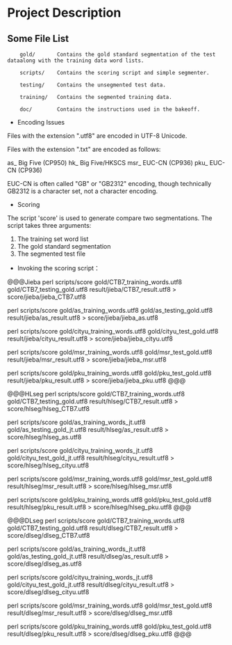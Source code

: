 Project Description
===================

Some File List
--------------
```
	gold/       Contains the gold standard segmentation of the test dataalong with the training data word lists.

	scripts/    Contains the scoring script and simple segmenter.

	testing/    Contains the unsegmented test data.

	training/   Contains the segmented training data.

	doc/        Contains the instructions used in the bakeoff.
```

* Encoding Issues

Files with the extension ".utf8" are encoded in UTF-8 Unicode.

Files with the extension ".txt" are encoded as follows:

as_    Big Five (CP950)
hk_    Big Five/HKSCS
msr_   EUC-CN (CP936)
pku_   EUC-CN (CP936)

EUC-CN is often called "GB" or "GB2312" encoding, though technically
GB2312 is a character set, not a character encoding.

* Scoring

The script 'score' is used to generate compare two segmentations. The
script takes three arguments:

1. The training set word list
2. The gold standard segmentation
3. The segmented test file




* Invoking the scoring script：

@@@Jieba
perl scripts/score gold/CTB7_training_words.utf8 gold/CTB7_testing_gold.utf8 result/jieba/CTB7_result.utf8 > score/jieba/jieba_CTB7.utf8

perl scripts/score gold/as_training_words.utf8 gold/as_testing_gold.utf8 result/jieba/as_result.utf8 > score/jieba/jieba_as.utf8

perl scripts/score gold/cityu_training_words.utf8 gold/cityu_test_gold.utf8 result/jieba/cityu_result.utf8 > score/jieba/jieba_cityu.utf8

perl scripts/score gold/msr_training_words.utf8 gold/msr_test_gold.utf8 result/jieba/msr_result.utf8 > score/jieba/jieba_msr.utf8

perl scripts/score gold/pku_training_words.utf8 gold/pku_test_gold.utf8 result/jieba/pku_result.utf8 > score/jieba/jieba_pku.utf8
@@@

@@@HLseg
perl scripts/score gold/CTB7_training_words.utf8 gold/CTB7_testing_gold.utf8 result/hlseg/CTB7_result.utf8 > score/hlseg/hlseg_CTB7.utf8

perl scripts/score gold/as_training_words_jt.utf8 gold/as_testing_gold_jt.utf8 result/hlseg/as_result.utf8 > score/hlseg/hlseg_as.utf8

perl scripts/score gold/cityu_training_words_jt.utf8 gold/cityu_test_gold_jt.utf8 result/hlseg/cityu_result.utf8 > score/hlseg/hlseg_cityu.utf8

perl scripts/score gold/msr_training_words.utf8 gold/msr_test_gold.utf8 result/hlseg/msr_result.utf8 > score/hlseg/hlseg_msr.utf8

perl scripts/score gold/pku_training_words.utf8 gold/pku_test_gold.utf8 result/hlseg/pku_result.utf8 > score/hlseg/hlseg_pku.utf8
@@@

@@@DLseg
perl scripts/score gold/CTB7_training_words.utf8 gold/CTB7_testing_gold.utf8 result/dlseg/CTB7_result.utf8 > score/dlseg/dlseg_CTB7.utf8

perl scripts/score gold/as_training_words_jt.utf8 gold/as_testing_gold_jt.utf8 result/dlseg/as_result.utf8 > score/dlseg/dlseg_as.utf8

perl scripts/score gold/cityu_training_words_jt.utf8 gold/cityu_test_gold_jt.utf8 result/dlseg/cityu_result.utf8 > score/dlseg/dlseg_cityu.utf8

perl scripts/score gold/msr_training_words.utf8 gold/msr_test_gold.utf8 result/dlseg/msr_result.utf8 > score/dlseg/dlseg_msr.utf8

perl scripts/score gold/pku_training_words.utf8 gold/pku_test_gold.utf8 result/dlseg/pku_result.utf8 > score/dlseg/dlseg_pku.utf8
@@@
